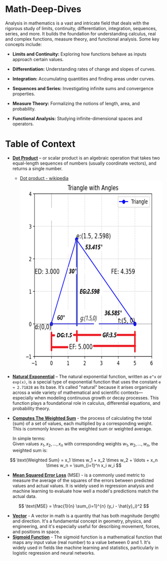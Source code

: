 # Math-Deep-Dives
Analysis in mathematics is a vast and intricate field that deals with the rigorous study of limits, continuity, differentiation, integration, sequences, series, and more. It builds the foundation for understanding calculus, real and complex functions, measure theory, and functional analysis. Some key concepts include:

* **Limits and Continuity:** Exploring how functions behave as inputs approach certain values.

* **Differentiation:** Understanding rates of change and slopes of curves.

* **Integration:** Accumulating quantities and finding areas under curves.

* **Sequences and Series:** Investigating infinite sums and convergence properties.

* **Measure Theory:** Formalizing the notions of length, area, and probability.

* **Functional Analysis:** Studying infinite-dimensional spaces and operators.

# Table of Context

* **[Dot Product](./dot_product.ipynb)** – or scalar product is an algebraic operation that takes two equal-length sequences of numbers (usually coordinate vectors), and returns a single number.
  - [Dot product - wikipedia](https://en.wikipedia.org/wiki/Dot_product)
     <img src="/images/dot_product/triangle1.png" alt="Triangle 1" width="500" height="600">
* **[Natural Exponential](./natural_exponential.ipynb)** – The natural exponential function, written as `e^x` or `exp(x)`, is a special type of exponential function that uses the constant `e ≈ 2.71828` as its base. It’s called "natural" because it arises organically across a wide variety of mathematical and scientific contexts—especially when modeling continuous growth or decay processes. This function plays a foundational role in calculus, differential equations, and probability theory.

* **[Computes The Weighted Sum](./computes_the_weighted_sum.ipynb)** - the process of calculating the total (sum) of a set of values, each multiplied by a corresponding weight. This is commonly known as the weighted sum or weighted average.

    In simple terms:  
    Given values $x_1, x_2, \ldots, x_n$ with corresponding weights $w_1, w_2, \ldots, w_n$, the weighted sum is:

$$
\text{Weighted Sum} = x_1 \times w_1 + x_2 \times w_2 + \ldots + x_n \times w_n = \sum_{i=1}^n x_i w_i
$$

* **[Mean Squared Error Loss](mean_squared_error_loss.ipynb)** (MSE) - is a commonly used metric to measure the average of the squares of the errors between predicted values and actual values. It is widely used in regression analysis and machine learning to evaluate how well a model's predictions match the actual data.
  
$$
\text{MSE} = \frac{1}{n} \sum_{i=1}^{n} (y_i - \hat{y}_i)^2
$$ 

* **[Vector](vector.ipynb)** - A vector in math is a quantity that has both magnitude (length) and direction. It's a fundamental concept in geometry, physics, and engineering, and it's especially useful for describing movement, forces, and positions in space.
*  **[Sigmoid Function](sigmoid_function.ipynb)** - The sigmoid function is a mathematical function that maps any input value (real number) to a value between 0 and 1. It's widely used in fields like machine learning and statistics, particularly in logistic regression and neural networks.